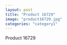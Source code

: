 ```yaml
---
layout: post
title: "Product 16729"
image: "product16729.jpg"
categories: "category1"
---
```

Product 16729
